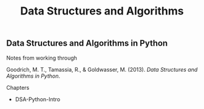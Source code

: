 ﻿---
title: Data Structures and Algorithms
---
## Data Structures and Algorithms in Python

Notes from working through

Goodrich, M. T., Tamassia, R., & Goldwasser, M. (2013). *Data Structures and Algorithms in Python*.

Chapters

- DSA-Python-Intro
